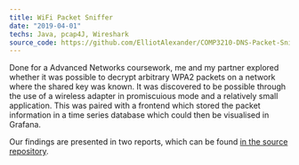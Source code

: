 ```yaml
---
title: WiFi Packet Sniffer
date: "2019-04-01"
techs: Java, pcap4J, Wireshark
source_code: https://github.com/ElliotAlexander/COMP3210-DNS-Packet-Sniffing
---
```


Done for a Advanced Networks coursework, me and my partner explored whether it was possible to decrypt arbitrary WPA2 packets on a network where the shared key was known. It was discovered to be possible through the use of a wireless adapter in promiscuious mode and a relatively small application. This was paired with a frontend which stored the packet information in a time series database which could then be visualised in Grafana.

Our findings are presented in two reports, which can be found [in the source repository](https://github.com/ElliotAlexander/COMP3210-DNS-Packet-Sniffing/tree/master/docs).
